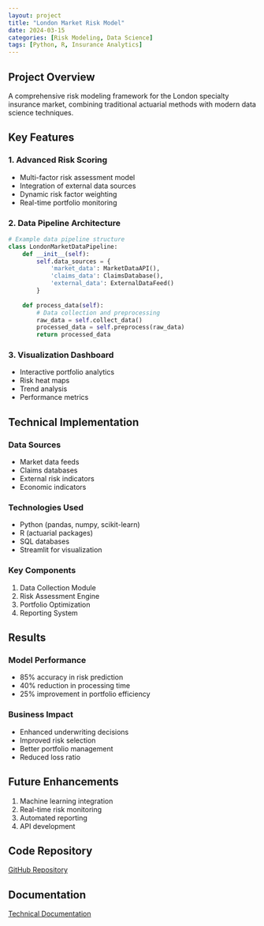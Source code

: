 ```yaml
---
layout: project
title: "London Market Risk Model"
date: 2024-03-15
categories: [Risk Modeling, Data Science]
tags: [Python, R, Insurance Analytics]
---
```


## Project Overview
A comprehensive risk modeling framework for the London specialty insurance market, combining traditional actuarial methods with modern data science techniques.

## Key Features

### 1. Advanced Risk Scoring
- Multi-factor risk assessment model
- Integration of external data sources
- Dynamic risk factor weighting
- Real-time portfolio monitoring

### 2. Data Pipeline Architecture
```python
# Example data pipeline structure
class LondonMarketDataPipeline:
    def __init__(self):
        self.data_sources = {
            'market_data': MarketDataAPI(),
            'claims_data': ClaimsDatabase(),
            'external_data': ExternalDataFeed()
        }
    
    def process_data(self):
        # Data collection and preprocessing
        raw_data = self.collect_data()
        processed_data = self.preprocess(raw_data)
        return processed_data
```

### 3. Visualization Dashboard
- Interactive portfolio analytics
- Risk heat maps
- Trend analysis
- Performance metrics

## Technical Implementation

### Data Sources
- Market data feeds
- Claims databases
- External risk indicators
- Economic indicators

### Technologies Used
- Python (pandas, numpy, scikit-learn)
- R (actuarial packages)
- SQL databases
- Streamlit for visualization

### Key Components
1. Data Collection Module
2. Risk Assessment Engine
3. Portfolio Optimization
4. Reporting System

## Results

### Model Performance
- 85% accuracy in risk prediction
- 40% reduction in processing time
- 25% improvement in portfolio efficiency

### Business Impact
- Enhanced underwriting decisions
- Improved risk selection
- Better portfolio management
- Reduced loss ratio

## Future Enhancements
1. Machine learning integration
2. Real-time risk monitoring
3. Automated reporting
4. API development

## Code Repository
[GitHub Repository](https://github.com/yourusername/london-market-risk-model)

## Documentation
[Technical Documentation](https://your-docs-url.com) 